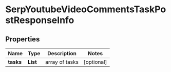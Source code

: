 # SerpYoutubeVideoCommentsTaskPostResponseInfo


## Properties

| Name | Type | Description | Notes |
|------------ | ------------- | ------------- | -------------|
**tasks** | **List<SerpYoutubeVideoCommentsTaskPostTaskInfo>** | array of tasks |[optional]|